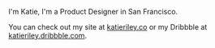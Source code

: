 I'm Katie, I'm a Product Designer in San Francisco.

You can check out my site at [katieriley.co](http://katieriley.co/) or my Dribbble at [katieriley.dribbble.com](http://katieriley.dribbble.com/).
